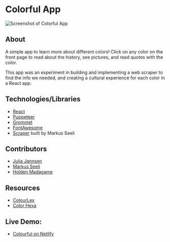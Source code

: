 # Colorful App

![Screenshot of Colorful App](https://i.ibb.co/RpSS2vJ/Screenshot-2020-08-19-at-11-11-54.png)

## About

A simple app to learn more about different colors! Click on any color on the front page to read about the history, see pictures, and read quotes with the color. 

This app was an experiment in building and implementing a web scraper to find the info we needed, and creating a cultural experience for each color in a React app. 


## Technologies/Libraries
- [React](https://reactjs.org/)
- [Puppeteer](https://www.npmjs.com/package/puppeteer)
- [Grommet](https://v2.grommet.io/)
- [FontAwesome](https://fontawesome.com/)
- [Scraper](https://github.com/jbello88/scraper) built by Markus Seeli

## Contributors 

- [Julia Jannsen](http://www.github.com/juliamj)
- [Markus Seeli](http://www.github.com/jbello88)
- [Holden Madagame](http://www.github.com/holdenmad)

## Resources
- [ColourLex](http://www.colourlex.com)
- [Color Hexa](https://www.colorhexa.com/)

## Live Demo:
- [Colourful on Netlify](https://colorful-app.netlify.app/)
